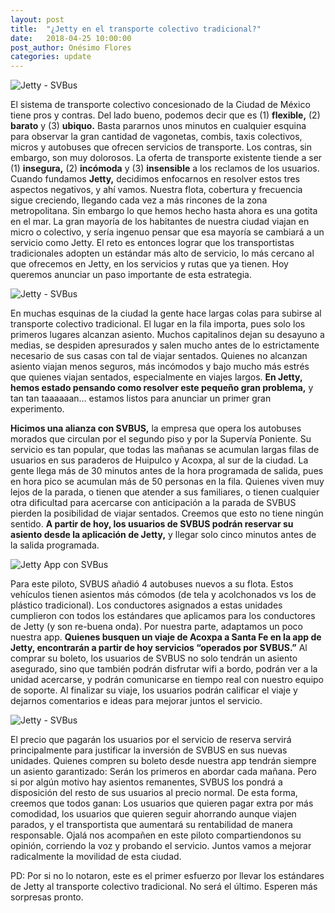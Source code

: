 ```yaml
---
layout: post
title:  "¿Jetty en el transporte colectivo tradicional?"
date:   2018-04-25 10:00:00
post_author: Onésimo Flores
categories: update
---
```


![Jetty - SVBus]({{site.baseurl}}/imgs-blog/jetty-svbus.png)

El sistema de transporte colectivo concesionado de la Ciudad de México tiene pros y contras. Del lado bueno, podemos decir que es (1) <b>flexible,</b> (2) <b>barato</b> y (3) <b>ubiquo.</b> Basta pararnos unos minutos en cualquier esquina para observar la gran cantidad de vagonetas, combis, taxis colectivos, micros y autobuses que ofrecen servicios de transporte. Los contras, sin embargo, son muy dolorosos. La oferta de transporte existente tiende a ser (1) <b>insegura,</b> (2) <b>incómoda</b> y (3) <b>insensible</b> a los reclamos de los usuarios. Cuando fundamos <b>Jetty,</b> decidimos enfocarnos en resolver estos tres aspectos negativos, y ahí vamos. Nuestra flota, cobertura y frecuencia sigue creciendo, llegando cada vez a más rincones de la zona metropolitana. Sin embargo lo que hemos hecho hasta ahora es una gotita en el mar. La gran mayoría de los habitantes de nuestra ciudad viajan en micro o colectivo, y sería ingenuo pensar que esa mayoría se cambiará a un servicio como Jetty. El reto es entonces lograr que los transportistas tradicionales adopten un estándar más alto de servicio, lo más cercano al que ofrecemos en Jetty, en los servicios y rutas que ya tienen. Hoy queremos anunciar un paso importante de esta estrategia.

![Jetty - SVBus]({{site.baseurl}}/imgs-blog/svbus-linea.png)


En muchas esquinas de la ciudad la gente hace largas colas para subirse al transporte colectivo tradicional. El lugar en la fila importa, pues solo los primeros lugares alcanzan asiento. Muchos capitalinos dejan su desayuno a medias, se despiden apresurados y salen mucho antes de lo estrictamente necesario de sus casas con tal de viajar sentados. Quienes no alcanzan asiento viajan menos seguros, más incómodos y bajo mucho más estrés que quienes viajan sentados, especialmente en viajes largos. <b>En Jetty, hemos estado pensando como resolver este pequeño gran problema,</b> y tan tan taaaaaan… estamos listos para anunciar un primer gran experimento.

<b>Hicimos una alianza con SVBUS,</b> la empresa que opera los autobuses morados que circulan por el segundo piso y por la Supervía Poniente. Su servicio es tan popular, que todas las mañanas se acumulan largas filas de usuarios en sus paraderos de Huipulco y Acoxpa, al sur de la ciudad. La gente llega más de 30 minutos antes de la hora programada de salida, pues en hora pico se acumulan más de 50 personas en la fila. Quienes viven muy lejos de la parada, o tienen que atender a sus familiares, o tienen cualquier otra dificultad para acercarse con anticipación a la parada de SVBUS pierden la posibilidad de viajar sentados. Creemos que esto no tiene ningún sentido. <b>A partir de hoy, los usuarios de SVBUS podrán reservar su asiento desde la aplicación de Jetty,</b> y llegar solo cinco minutos antes de la salida programada.

![Jetty App con SVBus]({{site.baseurl}}/imgs-blog/app-jetty-svbus.png)

Para este piloto, SVBUS añadió 4 autobuses nuevos a su flota. Estos vehículos tienen asientos más cómodos (de tela y acolchonados vs los de plástico tradicional). Los conductores asignados a estas unidades cumplieron con todos los estándares que aplicamos para los conductores de Jetty (y son re-buena onda). Por nuestra parte, adaptamos un poco nuestra app. <b>Quienes busquen un viaje de Acoxpa a Santa Fe en la app de Jetty, encontrarán a partir de hoy servicios “operados por SVBUS.”</b> Al comprar su boleto, los usuarios de SVBUS no solo tendrán un asiento asegurado, sino que también podrán disfrutar wifi a bordo, podrán ver a la unidad acercarse, y podrán comunicarse en tiempo real con nuestro equipo de soporte. Al finalizar su viaje, los usuarios podrán calificar el viaje y dejarnos comentarios e ideas para mejorar juntos el servicio.

![Jetty - SVBus]({{site.baseurl}}/imgs-blog/bus.jpg)

El precio que pagarán los usuarios por el servicio de reserva servirá principalmente para justificar la inversión de SVBUS en sus nuevas unidades. Quienes compren su boleto desde nuestra app tendrán siempre un asiento garantizado: Serán los primeros en abordar cada mañana. Pero si por algún motivo hay asientos remanentes, SVBUS los pondrá a disposición del resto de sus usuarios al precio normal. De esta forma, creemos que todos ganan: Los usuarios que quieren pagar extra por más comodidad, los usuarios que quieren seguir ahorrando aunque viajen parados, y el transportista que aumentará su rentabilidad de manera responsable. Ojalá nos acompañen en este piloto compartiendonos su opinión, corriendo la voz y probando el servicio. Juntos vamos a mejorar radicalmente la movilidad de esta ciudad.

PD: Por si no lo notaron, este es el primer esfuerzo por llevar los estándares de Jetty al transporte colectivo tradicional. No será el último. Esperen más sorpresas pronto.
